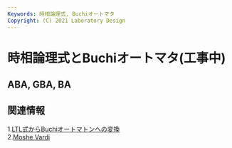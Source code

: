 ```yaml
---
Keywords: 時相論理式, Buchiオートマタ  
Copyright: (C) 2021 Laboratory Design  
---
```


# 時相論理式とBuchiオートマタ(工事中)
  


## ABA, GBA, BA  


## 関連情報  
1.[LTL式からBuchiオートマトンへの変換](https://kreet.hatenadiary.org/entry/20111206/1323119062)  
2.[Moshe Vardi](https://www.researchgate.net/publication/2673900_An_Automata-Theoretic_Approach_to_Linear_Temporal_Logic)
